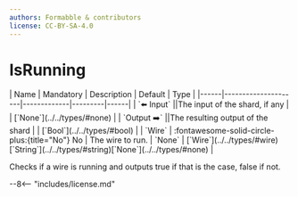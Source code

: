 ```yaml
---
authors: Formabble & contributors
license: CC-BY-SA-4.0
---
```



# IsRunning

<div class="sh-parameters" markdown="1">
| Name | Mandatory | Description | Default | Type |
|------|---------------------|-------------|---------|------|
| `⬅️ Input` ||The input of the shard, if any | | [`None`](../../types/#none) |
| `Output ➡️` ||The resulting output of the shard | | [`Bool`](../../types/#bool) |
| `Wire` | :fontawesome-solid-circle-plus:{title="No"} No  | The wire to run. | `None` | [`Wire`](../../types/#wire)[`String`](../../types/#string)[`None`](../../types/#none) |

</div>

Checks if a wire is running and outputs true if that is the case, false if not.

--8<-- "includes/license.md"

